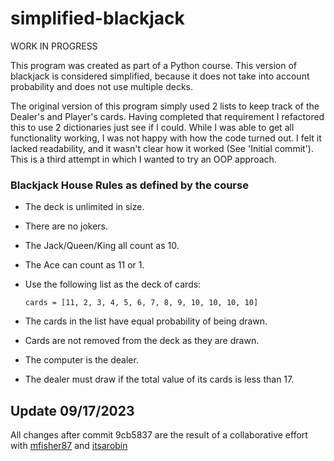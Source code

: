 # simplified-blackjack

WORK IN PROGRESS

This program was created as part of a Python course. This version
of blackjack is considered simplified, because it does not take 
into account probability and does not use multiple decks. 

The original version of this program simply used 2 lists to keep 
track of the Dealer's and Player's cards. Having completed that 
requirement I refactored this to use 2 dictionaries just see if I 
could. While I was able to get all functionality working, I was 
not happy with how the code turned out. I felt it lacked readability, 
and it wasn't clear how it worked (See 'Initial commit'). This is a third attempt in which I 
wanted to try an OOP approach.

### Blackjack House Rules as defined by the course

- The deck is unlimited in size. 
- There are no jokers. 
- The Jack/Queen/King all count as 10.
- The Ace can count as 11 or 1.
- Use the following list as the deck of cards:

    `cards = [11, 2, 3, 4, 5, 6, 7, 8, 9, 10, 10, 10, 10]`

- The cards in the list have equal probability of being drawn.
- Cards are not removed from the deck as they are drawn.
- The computer is the dealer. 
- The dealer must draw if the total value of its cards is less 
than 17.

## Update 09/17/2023

All changes after commit 9cb5837 are the result of a collaborative
effort with [mfisher87](https://github.com/mfisher87/) and 
[itsarobin](https://github.com/itsarobin/)

